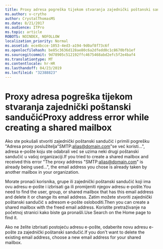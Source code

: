 ```yaml
---
title: Proxy adresa pogreška tijekom stvaranja zajednički poštanski sandučić
ms.author: v-crytho
author: CrystalThomasMS
ms.date: 8/21/2017
ms.audience: ITPro
ms.topic: article
ROBOTS: NOINDEX, NOFOLLOW
localization_priority: Normal
ms.assetid: ece4bcce-1053-4ed3-a194-9d0af8f73c6f
ms.openlocfilehash: be85c3636d128ae80c6a2dfedd0c1c8670bfb1ef
ms.sourcegitcommit: 9d78905c512192ffc4675468abd2efc5f2e4baf4
ms.translationtype: MT
ms.contentlocale: hr-HR
ms.lasthandoff: 04/23/2019
ms.locfileid: "32388823"
---
```

# <a name="proxy-address-error-while-creating-a-shared-mailbox"></a><span data-ttu-id="351fc-102">Proxy adresa pogreška tijekom stvaranja zajednički poštanski sandučić</span><span class="sxs-lookup"><span data-stu-id="351fc-102">Proxy address error while creating a shared mailbox</span></span>

<span data-ttu-id="351fc-103">Ako ste pokušali stvoriti zajednički poštanski sandučić i primili pogrešku "Adresa proxy poslužitelja"SMTP:alias@domain.com"se već koristi...", adresa e-pošte koju ste odabrali već se uzima neki drugi poštanski sandučić u vašoj organizaciji.</span><span class="sxs-lookup"><span data-stu-id="351fc-103">If you tried to create a shared mailbox and received this error "The proxy address "SMTP:alias@domain.com" is already being used…", the email address you chose is already taken by another mailbox in your organization.</span></span>
  
<span data-ttu-id="351fc-104">Morate pronaći korisnika, grupe ili zajednički poštanski sandučić koji ima ovu adresu e-pošte i izbrisati ga ili promijeniti njegov adresu e-pošte.</span><span class="sxs-lookup"><span data-stu-id="351fc-104">You need to find the user, group, or shared mailbox that has this email address and delete it or change its email address.</span></span> <span data-ttu-id="351fc-105">Zatim možete stvoriti zajednički poštanski sandučić s adresom e-pošte osloboditi.</span><span class="sxs-lookup"><span data-stu-id="351fc-105">Then you can create a shared mailbox with the freed email address.</span></span> <span data-ttu-id="351fc-106">Koristite pretraživanje na početnoj stranici kako biste ga pronašli.</span><span class="sxs-lookup"><span data-stu-id="351fc-106">Use Search on the Home page to find it.</span></span>
  
<span data-ttu-id="351fc-107">Ako ne želite izbrisati postojeću adresu e-pošte, odaberite novu adresu e-pošte za zajednički poštanski sandučić.</span><span class="sxs-lookup"><span data-stu-id="351fc-107">If you don't want to delete the existing email address, choose a new email address for your shared mailbox.</span></span>
  

